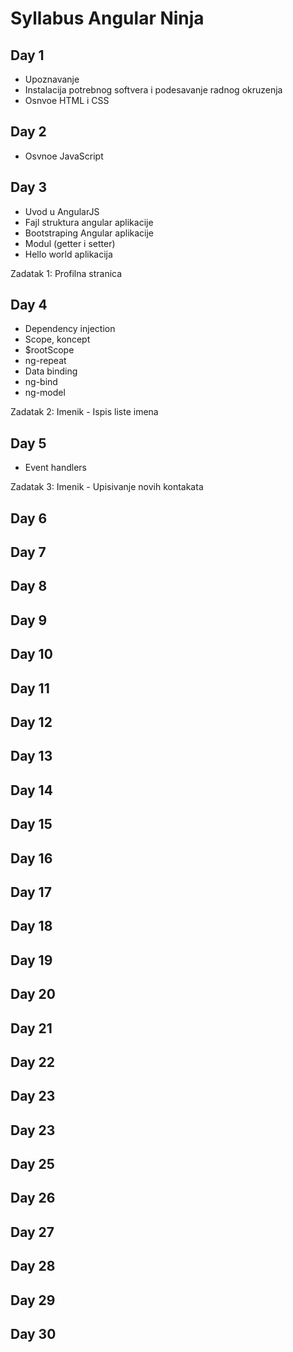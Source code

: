 # Syllabus Angular Ninja

## Day 1

* Upoznavanje
* Instalacija potrebnog softvera i podesavanje radnog okruzenja
* Osnvoe HTML i CSS

## Day 2

* Osvnoe JavaScript

## Day 3

* Uvod u AngularJS
* Fajl struktura angular aplikacije
* Bootstraping Angular aplikacije
* Modul (getter i setter)
* Hello world aplikacija

Zadatak 1: Profilna stranica

## Day 4

* Dependency injection
* Scope, koncept
* $rootScope
* ng-repeat
* Data binding
* ng-bind
* ng-model

Zadatak 2: Imenik - Ispis liste imena

## Day 5

* Event handlers

Zadatak 3: Imenik - Upisivanje novih kontakata

## Day 6
## Day 7
## Day 8
## Day 9
## Day 10
## Day 11
## Day 12
## Day 13
## Day 14
## Day 15
## Day 16
## Day 17
## Day 18
## Day 19
## Day 20
## Day 21
## Day 22
## Day 23
## Day 23
## Day 25
## Day 26
## Day 27
## Day 28
## Day 29
## Day 30

